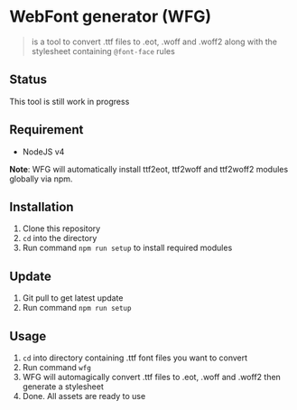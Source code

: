 # WebFont generator (WFG)

> is a tool to convert .ttf files to .eot, .woff and .woff2 along with the stylesheet containing `@font-face` rules

## Status

This tool is still work in progress

## Requirement

* NodeJS v4

**Note**: WFG will automatically install ttf2eot, ttf2woff and ttf2woff2 modules globally via npm.

## Installation

1. Clone this repository
2. `cd` into the directory
3. Run command `npm run setup` to install required modules

## Update

1. Git pull to get latest update
2. Run command `npm run setup`

## Usage

1. `cd` into directory containing .ttf font files you want to convert
2. Run command `wfg`
3. WFG will automagically convert .ttf files to .eot, .woff and .woff2 then generate a stylesheet
4. Done. All assets are ready to use
